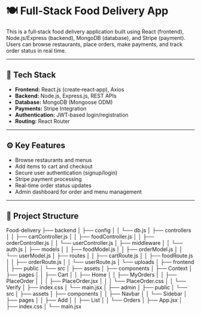 # 🍽️ Full‑Stack Food Delivery App

This is a full‑stack food delivery application built using React (frontend), Node.js/Express (backend), MongoDB (database), and Stripe (payment). Users can browse restaurants, place orders, make payments, and track order status in real time.

---

## 🧩 Tech Stack

- **Frontend:** React.js (create‑react‑app), Axios
- **Backend:** Node.js, Express.js, REST APIs
- **Database:** MongoDB (Mongoose ODM)
- **Payments:** Stripe Integration
- **Authentication:** JWT‑based login/registration
- **Routing:** React Router

---

## ⚙️ Key Features

- Browse restaurants and menus
- Add items to cart and checkout
- Secure user authentication (signup/login)
- Stripe payment processing
- Real-time order status updates
- Admin dashboard for order and menu management

---

## 📁 Project Structure

Food-delivery
├── backend
│   ├── config
│   │   └── db.js
│   ├── controllers
│   │   ├── cartController.js
│   │   ├── foodController.js
│   │   ├── orderController.js
│   │   └── userController.js
│   ├── middleware
│   │   └── auth.js
│   ├── models
│   │   ├── foodModel.js
│   │   ├── orderModel.js
│   │   └── userModel.js
│   ├── routes
│   │   ├── cartRoute.js
│   │   ├── foodRoute.js
│   │   ├── orderRoute.js
│   │   └── userRoute.js
│   └── uploads
│
├── frontend
│   ├── public
│   └── src
│       ├── assets
│       ├── components
│       ├── Context
│       ├── pages
│       │   ├── Cart
│       │   ├── Home
│       │   ├── MyOrders
│       │   ├── PlaceOrder
│       │   │   ├── PlaceOrder.jsx
│       │   │   └── PlaceOrder.css
│       │   └── Verify
│       ├── index.css
│       └── main.jsx
│
├── admin
│   ├── public
│   └── src
│       ├── assets
│       ├── components
│       │   ├── Navbar
│       │   └── Sidebar
│       ├── pages
│       │   ├── Add
│       │   ├── List
│       │   └── Orders
│       ├── App.jsx
│       ├── index.css
│       └── main.jsx



